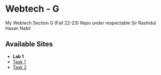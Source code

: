 # Webtech - G

My Webtech Section G (Fall 22-23) Repo under respectable Sir Rashidul Hasan Nabil

## Available Sites

- **Lab 1**
- [Task 1](https://abir-tx.github.io/webtech/lab1/task1/)
- [Task 2](https://abir-tx.github.io/webtech/lab1/task2/)
